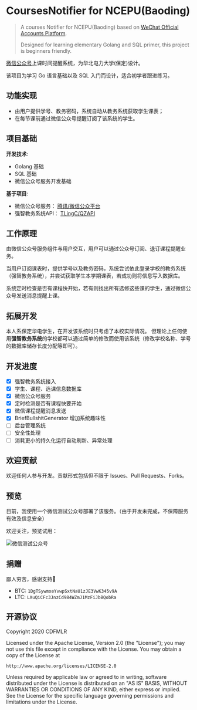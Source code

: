 # CoursesNotifier for NCEPU(Baoding)

> A courses Notifier for NCEPU(Baoding) based on [WeChat Official Accounts Platform](https://developers.weixin.qq.com/doc/offiaccount/en/Getting_Started/Overview.html).
>
> Designed for learning elementary Golang and SQL primer, this project is beginners friendly.

[微信公众号](https://developers.weixin.qq.com/doc/offiaccount/Getting_Started/Overview.html)上课时间提醒系统，为华北电力大学(保定)设计。

该项目为学习 Go 语言基础以及 SQL 入门而设计，适合初学者跟进练习。

## 功能实现

* 由用户提供学号、教务密码，系统自动从教务系统获取学生课表；
* 在每节课前通过微信公众号提醒订阅了该系统的学生。

## 项目基础

**开发技术**:

* Golang 基础
* SQL 基础
* 微信公众号服务开发基础

**基于项目**:

* 微信公众号服务： [腾讯/微信公众平台](https://developers.weixin.qq.com/doc/offiaccount/Getting_Started/Overview.html)
* 强智教务系统API： [TLingC/QZAPI](https://github.com/TLingC/QZAPI/)

## 工作原理

由微信公众号服务组件与用户交互，用户可以通过公众号订阅、退订课程提醒业务。

当用户订阅课表时，提供学号以及教务密码，系统尝试依此登录学校的教务系统（强智教务系统），并尝试获取学生本学期课表，若成功则将信息写入数据库。

系统定时检查是否有课程快开始，若有则找出所有选修这些课的学生，通过微信公众号发送消息提醒上课。

## 拓展开发

本人系保定华电学生，在开发该系统时只考虑了本校实际情况。
但理论上任何使用**强智教务系统**的学校都可以通过简单的修改而使用该系统（修改学校名称、学号的数据库储存长度分配等即可）。

## 开发进度

- [x] 强智教务系统接入
- [x] 学生、课程、选课信息数据库
- [x] 微信公众号服务
- [x] 定时检测是否有课程快要开始
- [x] 微信课程提醒消息发送
- [x] BriefBullshitGenerator 增加系统趣味性
- [ ] 后台管理系统
- [ ] 安全性处理
- [ ] 消耗更小的持久化运行自动刷新、异常处理

## 欢迎贡献

欢迎任何人参与开发。贡献形式包括但不限于 Issues、Pull Requests、Forks。

## 预览

目前，我使用一个微信测试公众号部署了该服务。（由于开发未完成，不保障服务有效及信息安全）

欢迎关注，预览试用：

![微信测试公众号](https://tva1.sinaimg.cn/large/00831rSTgy1gcghbukj3gj30ci0a0dh1.jpg)

## 捐赠

鄙人穷苦，感谢支持🙏

* BTC: `1DgTSywmxeYvwpSxtNaU1zJE3VwK345v9A`
* LTC: `LXuQiCFc3JnzCd984WZmJ1MzFiJbBQobRa`

## 开源协议

Copyright 2020 CDFMLR

Licensed under the Apache License, Version 2.0 (the "License");
you may not use this file except in compliance with the License.
You may obtain a copy of the License at

    http://www.apache.org/licenses/LICENSE-2.0

Unless required by applicable law or agreed to in writing, software
distributed under the License is distributed on an "AS IS" BASIS,
WITHOUT WARRANTIES OR CONDITIONS OF ANY KIND, either express or implied.
See the License for the specific language governing permissions and
limitations under the License.